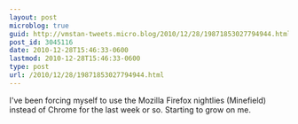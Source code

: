 ```yaml
---
layout: post
microblog: true
guid: http://vmstan-tweets.micro.blog/2010/12/28/19871853027794944.html
post_id: 3045116
date: 2010-12-28T15:46:33-0600
lastmod: 2010-12-28T15:46:33-0600
type: post
url: /2010/12/28/19871853027794944.html
---
```

I've been forcing myself to use the Mozilla Firefox nightlies (Minefield) instead of Chrome for the last week or so. Starting to grow on me.
